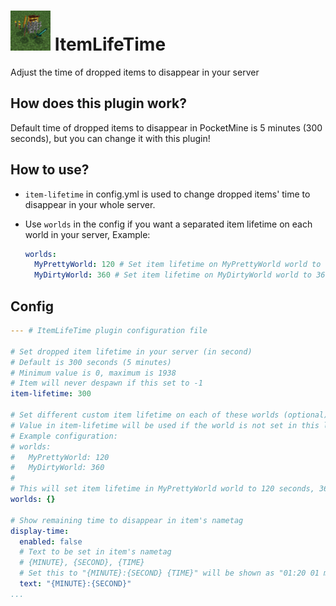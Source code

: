 # <img height="64" src="https://github.com/DavyCraft648/ItemLifeTime/blob/main/icon.png" width="64"/> ItemLifeTime
Adjust the time of dropped items to disappear in your server

## How does this plugin work?
Default time of dropped items to disappear in PocketMine is 5 minutes (300 seconds),
but you can change it with this plugin!

## How to use?
- `item-lifetime` in config.yml is used to change dropped items' time to disappear in your whole server.


- Use `worlds` in the config if you want a separated item lifetime on each world in your server,
  Example:
  ```yaml
  worlds:
    MyPrettyWorld: 120 # Set item lifetime on MyPrettyWorld world to 120 second
    MyDirtyWorld: 360 # Set item lifetime on MyDirtyWorld world to 360 second
  ```

## Config
```yaml
--- # ItemLifeTime plugin configuration file

# Set dropped item lifetime in your server (in second)
# Default is 300 seconds (5 minutes)
# Minimum value is 0, maximum is 1938
# Item will never despawn if this set to -1
item-lifetime: 300

# Set different custom item lifetime on each of these worlds (optional)
# Value in item-lifetime will be used if the world is not set in this list
# Example configuration:
# worlds:
#   MyPrettyWorld: 120
#   MyDirtyWorld: 360
#
# This will set item lifetime in MyPrettyWorld world to 120 seconds, 360 seconds in MyDirtyWorld
worlds: {}

# Show remaining time to disappear in item's nametag
display-time:
  enabled: false
  # Text to be set in item's nametag
  # {MINUTE}, {SECOND}, {TIME}
  # Set this to "{MINUTE}:{SECOND} {TIME}" will be shown as "01:20 01 minute" (example)
  text: "{MINUTE}:{SECOND}"
...

```
